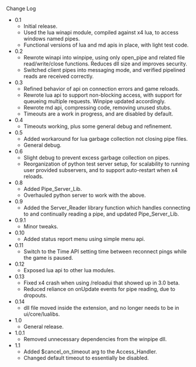 
Change Log

* 0.1
  - Initial release.
  - Used the lua winapi module, compiled against x4 lua, to access windows
    named pipes.
  - Functional versions of lua and md apis in place, with light test code.
* 0.2
  - Rewrote winapi into winpipe, using only open_pipe and related file
    read/write/close functions.  Reduces dll size and improves security.
  - Switched client pipes into messaging mode, and verified pipelined reads
    are received correctly.
* 0.3
  - Refined behavior of api on connection errors and game reloads.
  - Rewrote lua api to support non-blocking access, with support for
    queueing multiple requests.  Winpipe updated accordingly.
  - Rewrote md api, compressing code, removing unused stubs.
  - Timeouts are a work in progress, and are disabled by default.
* 0.4
  - Timeouts working, plus some general debug and refinement.
* 0.5
  - Added workaround for lua garbage collection not closing pipe files.
  - General debug.
* 0.6
  - Slight debug to prevent excess garbage collection on pipes.
  - Reorganization of python test server setup, for scalability to
    running user provided subservers, and to support auto-restart
    when x4 reloads.
* 0.8
  - Added Pipe_Server_Lib.
  - Overhauled python server to work with the above.
* 0.9
  - Added the Server_Reader library function which handles connecting
    to and continually reading a pipe, and updated Pipe_Server_Lib.
* 0.9.1
  - Minor tweaks.
* 0.10
  - Added status report menu using simple menu api.
* 0.11
  - Switch to the Time API setting time between reconnect pings while the game is paused.
* 0.12
  - Exposed lua api to other lua modules.
* 0.13
  - Fixed x4 crash when using /reloadui that showed up in 3.0 beta.
  - Reduced reliance on onUpdate events for pipe reading, due to dropouts.
* 0.14
  - dll file moved inside the extension, and no longer needs to be in ui/core/lualibs.
* 1.0
  - General release.
* 1.0.1
  - Removed unnecessary dependencies from the winpipe dll.
* 1.1
  - Added $cancel_on_timeout arg to the Access_Handler.
  - Changed default timeout to essentially be disabled.